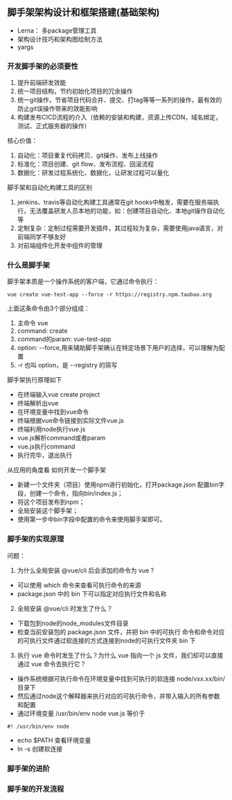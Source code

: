 ## 脚手架架构设计和框架搭建(基础架构)
- Lerna： 多package管理工具
- 架构设计技巧和架构图绘制方法
- yargs 

### 开发脚手架的必须要性
1. 提升前端研发效能
2. 统一项目结构，节约初始化项目的冗余操作
3. 统一git操作，节省项目代码合并、提交、打tag等等一系列的操作，最有效的防止git误操作带来的效能影响
4. 构建发布CICD流程的介入（依赖的安装和构建，资源上传CDN，域名绑定， 测试、正式服务器的操作）

核心价值： 
1. 自动化：项目重复代码拷贝、git操作、发布上线操作
2. 标准化：项目创建、git flow、发布流程、回滚流程
3. 数据化：研发过程系统化、数据化，让研发过程可以量化

脚手架和自动化构建工具的区别   
1. jenkins、travis等自动化构建工具通常在git hooks中触发，需要在服务端执行，无法覆盖研发人员本地的功能，如：创建项目自动化、本地git操作自动化等
2. 定制复杂：定制过程需要开发插件，其过程较为复杂，需要使用java语言，对前端同学不够友好
3. 对前端组件化开发中组件的管理


### 什么是脚手架
脚手架本质是一个操作系统的客户端，它通过命令执行：
```
vue create vue-test-app --force -r https://registry.npm.taobao.org
```
上面这条命令由3个部分组成： 
1. 主命令  vue
2. command: create
3. command的param: vue-test-app
4. option: --force,用来辅助脚手架确认在特定场景下用户的选择，可以理解为配置
5. -r 也叫 option，是 --registry 的简写

脚手架执行原理如下
- 在终端输入vue create project
- 终端解析出vue
- 在环境变量中找到vue命令
- 终端根据vue命令链接到实际文件vue.js
- 终端利用node执行vue.js
- vue.js解析command或者param
- vue.js执行command
- 执行完毕，退出执行

从应用的角度看 如何开发一个脚手架
- 新建一个文件夹（项目）使用npm进行初始化，打开package.json 配置bin字段，创建一个命令，指向bin/index.js；
- 将这个项目发布到npm；
- 全局安装这个脚手架；
- 使用第一步中bin字段中配置的命令来使用脚手架即可。



### 脚手架的实现原理
问题：  
1. 为什么全局安装 @vue/cli 后会添加的命令为 vue ?
- 可以使用 which 命令来查看可执行命令的来源 
- package.json 中的 bin 下可以指定对应执行文件和名称

2. 全局安装 @vue/cli 时发生了什么？
- 下载包到node的node_modules文件目录
- 检查当前安装包的 package.json 文件，并把 bin 中的可执行 命令和命令对应的可执行文件通过软连接的方式连接到node的可执行文件夹 bin 下

3. 执行 vue 命令时发生了什么？为什么 vue 指向一个 js 文件，我们却可以直接通过 vue 命令去执行它？
- 操作系统根据可执行命令在环境变量中找到可执行的软连接  node/vxx.xx/bin/ 目录下
- 然后通过node这个解释器来执行对应的可执行命令，并带入输入的所有参数和配置
- 通过环境变量  /usr/bin/env node vue.js 等价于
```
#! /usr/bin/env node 
```
- echo $PATH  查看环境变量
- ln -s 创建软连接

### 脚手架的进阶


### 脚手架的开发流程